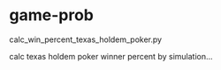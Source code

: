 # game-prob

calc_win_percent_texas_holdem_poker.py

calc texas holdem poker winner percent by simulation...
